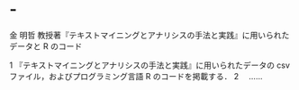 # -
金 明哲 教授著『テキストマイニングとアナリシスの手法と実践』に用いられたデータと R のコード

1 『テキストマイニングとアナリシスの手法と実践』に用いられたデータの csv ファイル，およびプログラミング言語 R のコードを掲載する．
2 　……
